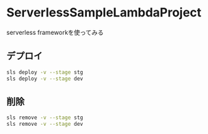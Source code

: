 # ServerlessSampleLambdaProject
serverless frameworkを使ってみる

## デプロイ

``` sh
sls deploy -v --stage stg
sls deploy -v --stage dev
```

## 削除

``` sh
sls remove -v --stage stg
sls remove -v --stage dev
```

